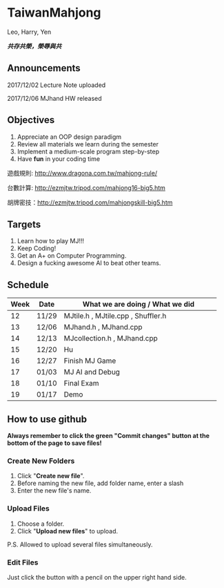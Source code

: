 # TaiwanMahjong
Leo, Harry, Yen

***共存共榮，榮辱與共***
## Announcements
2017/12/02 Lecture Note uploaded

2017/12/06 MJhand HW released

## Objectives
1. Appreciate an OOP design paradigm
2. Review all materials we learn during the semester
3. Implement a medium-scale program step-by-step
4. Have **fun** in your coding time

遊戲規則: http://www.dragona.com.tw/mahjong-rule/

台數計算: http://ezmjtw.tripod.com/mahjong16-big5.htm

胡牌密技：http://ezmjtw.tripod.com/mahjongskill-big5.htm

## Targets
1. Learn how to play MJ!!!
2. Keep Coding!
3. Get an A+ on Computer Programming.
4. Design a fucking awesome AI to beat other teams.

## Schedule
| Week | Date  | What we are doing / What we did                          |
| ---- | ----- | -------------------------------------------------------- |
| 12   | 11/29 | MJtile.h , MJtile.cpp , Shuffler.h                       |
| 13   | 12/06 | MJhand.h , MJhand.cpp                                    |
| 14   | 12/13 | MJcollection.h , MJhand.cpp                              |
| 15   | 12/20 | Hu                                                       |
| 16   | 12/27 | Finish MJ Game                                           |
| 17   | 01/03 | MJ AI and Debug                                          |
| 18   | 01/10 | Final Exam                                               |
| 19   | 01/17 | Demo                                                     |

## How to use github
**Always remember to click the green "Commit changes" button at the bottom of the page to save files!**
### Create New Folders
1. Click "**Create new file**".
2. Before naming the new file, add folder name, enter a slash
3. Enter the new file's name.
### Upload Files
1. Choose a folder.
2. Click "**Upload new files**" to upload.

P.S. Allowed to upload several files simultaneously.
### Edit Files
Just click the button with a pencil on the upper right hand side.
